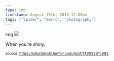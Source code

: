 ```yaml
---
type: img
timestamp: August 16th, 2016 12:00pm
tags: ["Spider", "macro", "photography"]
---
```

img
<img src="https://saturdayxiii.github.io/media/149038615983.jpg"/>

When you’re shiny.
 
      
      
      
      
      
  
<small>source: https://saturdayxiii.tumblr.com/post/149038615983</small>